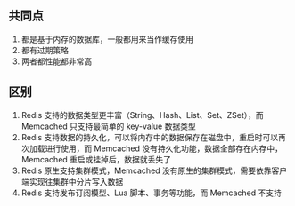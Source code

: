## 共同点

1. 都是基于内存的数据库，一般都用来当作缓存使用
2. 都有过期策略
3. 两者都性能都非常高

## 区别

1. Redis 支持的数据类型更丰富（String、Hash、List、Set、ZSet），而 Memcached 只支持最简单的 key-value 数据类型
2. Redis 支持数据的持久化，可以将内存中的数据保存在磁盘中，重启时可以再次加载进行使用，而 Memcached 没有持久化功能，数据全部存在内存中，Memcached 重启或挂掉后，数据就丢失了
3. Redis 原生支持集群模式，Memcached 没有原生的集群模式，需要依靠客户端实现往集群中分片写入数据
4. Redis 支持发布订阅模型、Lua 脚本、事务等功能，而 Memcached 不支持